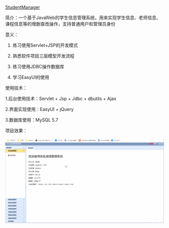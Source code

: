 [StudentManager](https://github.com/LiLiLiLaLa/Project/tree/master/StudentManagerWeb)

简介：一个基于JavaWeb的学生信息管理系统，用来实现学生信息、老师信息、课程信息等的增删查改操作，支持普通用户和管理员身份

 

意义：

1. 练习使用Servlet+JSP的开发模式

2. 熟悉软件项目三层模型开发流程

3. 练习使用JDBC操作数据库

4. 学习EasyUI的使用

 

使用技术：

1.后台使用技术：Servlet + Jsp + Jdbc + dbutils + Ajax

2.界面实现使用：EasyUI + jQuery

3.数据库使用：MySQL 5.7



项目效果：

![](演示效果.gif)